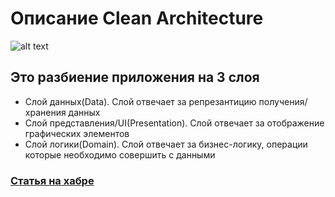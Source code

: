# Описание Clean Architecture

![alt text](https://i.stack.imgur.com/cr3Qk.png)
## Это разбиение приложения на 3 слоя
- Слой данных(Data). Слой отвечает за репрезантицию получения/хранения данных
- Слой представления/UI(Presentation). Слой отвечает за отображение графических элементов
- Слой логики(Domain). Слой отвечает за бизнес-логику, операции которые необходимо совершить с данными

### [Статья на хабре](https://habr.com/ru/companies/otus/articles/732178/)